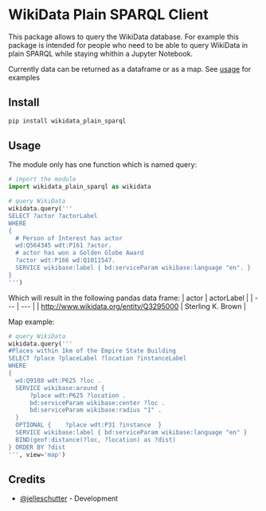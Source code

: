 # WikiData Plain SPARQL Client
This package allows to query the WikiData database. For example this package is intended for people who need to be able to query WikiData in plain SPARQL while staying whithin a Jupyter Notebook.

Currently data can be returned as a dataframe or as a map. See [usage](#usage) for examples
## Install
```bash
pip install wikidata_plain_sparql
```

## Usage
The module only has one function which is named query:
```python
# import the module
import wikidata_plain_sparql as wikidata

# query WikiData
wikidata.query('''
SELECT ?actor ?actorLabel
WHERE
{
  # Person of Interest has actor
  wd:Q564345 wdt:P161 ?actor.
  # actor has won a Golden Globe Award
  ?actor wdt:P166 wd:Q1011547.
  SERVICE wikibase:label { bd:serviceParam wikibase:language "en". }
}
''')
```
Which will result in the following pandas data frame:
| actor | actorLabel |
| --- | --- |
| http://www.wikidata.org/entity/Q3295000 | Sterling K. Brown |

Map example:
```python
# query WikiData
wikidata.query('''
#Places within 1km of the Empire State Building
SELECT ?place ?placeLabel ?location ?instanceLabel
WHERE
{
  wd:Q9188 wdt:P625 ?loc .
  SERVICE wikibase:around {
      ?place wdt:P625 ?location .
      bd:serviceParam wikibase:center ?loc .
      bd:serviceParam wikibase:radius "1" .
  }
  OPTIONAL {    ?place wdt:P31 ?instance  }
  SERVICE wikibase:label { bd:serviceParam wikibase:language "en" }
  BIND(geof:distance(?loc, ?location) as ?dist)
} ORDER BY ?dist
''', view='map')
```

## Credits
- [@jelleschutter](https://github.com/jelleschutter/) - Development